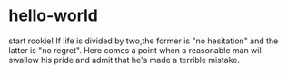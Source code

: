 # hello-world
start
rookie!
If life is divided by two,the former is "no hesitation" and the latter is "no regret". 
Here comes a point when a reasonable man will swallow his pride and admit that he's made a terrible mistake.
